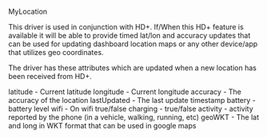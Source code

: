 MyLocation

This driver is used in conjunction with HD+. If/When this HD+ feature is available it will be able to provide timed lat/lon and accuracy updates that can be used for updating dashboard location maps or any other device/app that utilizes geo coordinates.

The driver has these attributes which are updated when a new location has been received from HD+.

latitude - Current latitude
longitude - Current longitude
accuracy - The accuracy of the location
lastUpdated - The last update timestamp
battery - battery level
wifi - On wifi true/false
charging - true/false
activity - activity reported by the phone (in a vehicle, walking, running, etc)
geoWKT - The lat and long in WKT format that can be used in google maps
